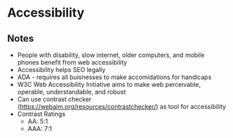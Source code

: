 # Accessibility

## Notes
- People with disability, slow internet, older computers, and mobile phones benefit from web accessibility
- Accessibility helps SEO legally
- ADA - requires all buisnesses to make accomidations for handicaps
- W3C Web Accessibility Initiative aims to make web perceivable, operable, understandable, and robust
- Can use contrast checker (https://webaim.org/resources/contrastchecker/) as tool for accessibility
- Contrast Ratings
    - AA: 5:1
    - AAA: 7:1